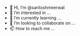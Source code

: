 - 👋 Hi, I’m @santoshmeerwal
- 👀 I’m interested in ...
- 🌱 I’m currently learning ...
- 💞️ I’m looking to collaborate on ...
- 📫 How to reach me ...

<!---
santoshmeerwal/santoshmeerwal is a ✨ special ✨ repository because its `README.md` (this file) appears on your GitHub profile.
You can click the Preview link to take a look at your changes.
--->
